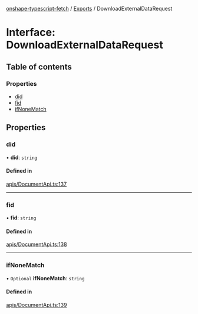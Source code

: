 [onshape-typescript-fetch](../README.md) / [Exports](../modules.md) / DownloadExternalDataRequest

# Interface: DownloadExternalDataRequest

## Table of contents

### Properties

- [did](DownloadExternalDataRequest.md#did)
- [fid](DownloadExternalDataRequest.md#fid)
- [ifNoneMatch](DownloadExternalDataRequest.md#ifnonematch)

## Properties

### did

• **did**: `string`

#### Defined in

[apis/DocumentApi.ts:137](https://github.com/toebes/onshape-typescript-fetch/blob/3e11ae1/apis/DocumentApi.ts#L137)

___

### fid

• **fid**: `string`

#### Defined in

[apis/DocumentApi.ts:138](https://github.com/toebes/onshape-typescript-fetch/blob/3e11ae1/apis/DocumentApi.ts#L138)

___

### ifNoneMatch

• `Optional` **ifNoneMatch**: `string`

#### Defined in

[apis/DocumentApi.ts:139](https://github.com/toebes/onshape-typescript-fetch/blob/3e11ae1/apis/DocumentApi.ts#L139)
